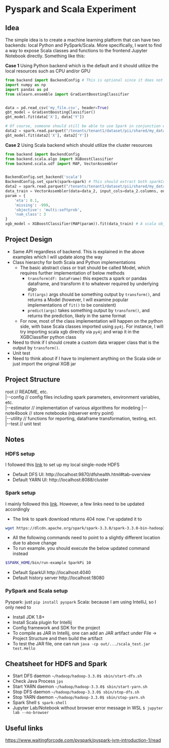 # Pyspark and Scala Experiment

## Idea
The simple idea is to create a machine learning platform that can have two backends: local Python and PySpark/Scala. More specifically, I want to find a way to expose Scala classes and functions to the frontend Jupyter Notebook directly. Something like this:

**Case 1** Using Python backend which is the default and it should utilize the local resources such as CPU and/or GPU
```python
from backend import BackendConfig # This is optional since it does not do anything
import numpy as np
import pandas as pd
from sklearn.ensemble import GradientBoostingClassifier


data = pd.read_csv('my_file.csv', header=True)
gbt_model = GradientBoostingClassifier()
gbt_model.fit(data['X'], data['Y'])

# Of course, someone should still be able to use Spark in conjunction with Python
data2 = spark.read.parquet("/tenants/tenant1/dataset/pii/shared/my_data.parquet").toPandas()
gbt_model.fit(data2['X'], data2['Y'])

``` 
**Case 2** Using Scala backend which should utilize the cluster resources
```python
from backend import BackendConfig
from backend.scala.algo import XGBoostClassifier
from backend.scala.udf import MAP, VectorAssembler


BackendConfig.set_backend('scala')
BackendConfig.set_spark(spark=spark) # This should extract both sparkContext and active JVM
data2 = spark.read.parquet("/tenants/tenant1/dataset/pii/shared/my_data.parquet")
data_train = VectorAssembler(data=data_2, input_cols=data_2.columns, output_cols='features')
param = {
    'eta': 0.1,
    'missing': -999,
    'objective': 'multi:softprob',
    'num_class': 3
}
xgb_model = XGBoostClassifier(MAP(param)).fit(data_train) # A scala object

``` 
## Project Design
* Same API regardless of backend. This is explained in the above examples which I will update along the way
* Class hierarchy for both Scala and Python implementations
  * The basic abstract class or trait should be called Model, which requires further implementation of below methods
    * `transform(df: DataFrame)` this expects a spark or pandas dataframe, and transform it to whatever required by 
      underlying algo
    * `fit(args)` args should be something output by `transform()`, and returns a Model (however, I will examine 
      popular implementations of `fit()` to be consistent)
    * `predict(args)` takes something output by `transform()`, and returns the prediction, likely in the same format
  * For now, most of the class implementation will happen on the python side, with base Scala classes imported using 
    `py4j`. For instance, I will try importing scala xgb directly via `py4j` and wrap it in the XGBClassifier python 
    class
* Need to think if I should create a custom data wrapper class that is the output by `transform()`.
* Unit test
* Need to think about if I have to implement anything on the Scala side or just import the original XGB jar
## Project Structure
root // README, etc.  
|--config // config files including spark parameters, environment variables, etc.  
|--estimator // implementation of various algorithms for modeling
|--note4book // store notebooks (nbserver entry point)  
|--utility // functions for reporting, dataframe transformation, testing, ect.  
|--test // unit test


## Notes
### HDFS setup
I followed this [link](https://kontext.tech/article/445/install-hadoop-330-on-windows-10-using-wsl) to set up my local single-node HDFS
* Default DFS UI: http://localhost:9870/dfshealth.html#tab-overview
* Default YARN UI: http://localhost:8088/cluster
### Spark setup
I mainly followed this [link](https://kontext.tech/article/560/apache-spark-301-installation-on-linux-guide). However, a few links need to be updated accordingly
* The link to spark download returns 404 now. I've updated it to
```bash
wget https://dlcdn.apache.org/spark/spark-3.3.0/spark-3.3.0-bin-hadoop3.tgz
```
* All the following commands need to point to a slightly different location due to above change
* To run example. you should execute the below updated command instead
```bash
$SPARK_HOME/bin/run-example SparkPi 10
```
* Default SparkUI http://localhost:4040
* Default history server http://localhost:18080
### PySpark and Scala setup
Pyspark: just `pip install pyspark`
Scala: because I am using IntelliJ, so I only need to 
* Install JDK 1.8+
* Install Scala plugin for Intellij
* Config framework and SDK for the project
* To compile as JAR in Intellij, one can add an JAR artifact under File -> Project Structure and then build the 
  artifact
* To test the JAR file, one can run `java -cp out/.../scala_test.jar test.Hello`
## Cheatsheet for HDFS and Spark
* Start DFS daemon `~/hadoop/hadoop-3.3.0$ sbin/start-dfs.sh`
* Check Java Process `jps`
* Start YARN daemon `~/hadoop/hadoop-3.3.0$ sbin/start-yarn.sh`
* Stop DFS daemon `~/hadoop/hadoop-3.3.0$ sbin/stop-dfs.sh`
* Stop YARN daemon `~/hadoop/hadoop-3.3.0$ sbin/stop-yarn.sh`
* Spark Shell `$ spark-shell`
* Jupyter Lab/Notebook without browser error message in WSL `$ jupyter lab --no-browser`
## Useful links
https://www.waitingforcode.com/pyspark/pyspark-jvm-introduction-1/read

